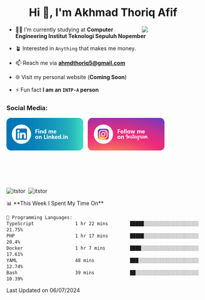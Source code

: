 <h1 align="center">Hi 👋, I'm Akhmad Thoriq Afif</h1>

<img align="right" src="https://i.giphy.com/media/VbnUQpnihPSIgIXuZv/giphy.webp" style="width:30%;">

- 👨‍🎓 I’m currently studying at **Computer Engineering Institut Teknologi Sepuluh Nopember**

- 🪴 Interested in `Anything` that makes me money.

- 📫 Reach me via **ahmdthoriq5@gmail.com**

- 🌐 Visit my personal website (**Coming Soon**)

- ⚡ Fun fact **I am an `INTP-A` person**

<h3 align="left">Social Media:</h3>
<p align="left">
<a href="https://linkedin.com/in/akhmad-thoriq-afif" target="_blank"><img align="center" src="./images/linkedin.png" alt="akhmad-thoriq-afif" width="200" /></a>&nbsp;&nbsp;
<a href="https://instagram.com/ahmdthoriq_" target="_blank"><img align="center" src="./images/instagram.png" alt="ahmdthoriq_"width="200" /></a>
</p>
</br>
</br>
</br>
</br>
<p><img align="center" src="https://github-readme-stats.vercel.app/api?username=itstor&show_icons=true&locale=en&theme=nord" alt="itstor" height="170"/>&nbsp;&nbsp;<img align="center" src="https://github-readme-stats.vercel.app/api/top-langs?username=itstor&show_icons=true&locale=en&layout=compact&theme=nord" alt="itstor" height="170" /></p>
<!--START_SECTION:waka-->
📊 **This Week I Spent My Time On** 

```text
💬 Programming Languages: 
TypeScript               1 hr 22 mins        █████░░░░░░░░░░░░░░░░░░░░   21.75% 
PHP                      1 hr 17 mins        █████░░░░░░░░░░░░░░░░░░░░   20.4% 
Docker                   1 hr 7 mins         ████░░░░░░░░░░░░░░░░░░░░░   17.61% 
YAML                     48 mins             ███░░░░░░░░░░░░░░░░░░░░░░   12.74% 
Bash                     39 mins             ██░░░░░░░░░░░░░░░░░░░░░░░   10.39%

```


 Last Updated on 06/07/2024
<!--END_SECTION:waka-->
